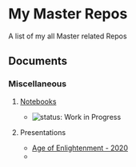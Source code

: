 # My Master Repos

A list of my all Master related Repos

## Documents

### Miscellaneous

1. [Notebooks](https://github.com/esrztk/notebook)
    - ![status: Work in Progress](https://img.shields.io/badge/status-Work%20in%20Progress-yellow.svg)

2. Presentations
    - [Age of Enlightenment - 2020](https://esrztk.github.io/HIST418ENLIGHT/)
    - 
